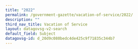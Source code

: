 ```yaml
---
title: "2022"
permalink: /government-gazette/vacation-of-service/2022/
description: ""
third_nav_title: Vacation of Service
layout: datagovsg-v2-search
default_field: Subject
datagovsg-id: d_20d9c080bedc4de425c9f71835c344b7
---
```


